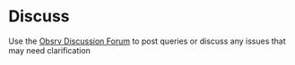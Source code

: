 # Discuss

Use the [Obsrv Discussion Forum](https://github.com/Sunbird-Obsrv/Community/discussions) to post queries or discuss any issues that may need clarification
